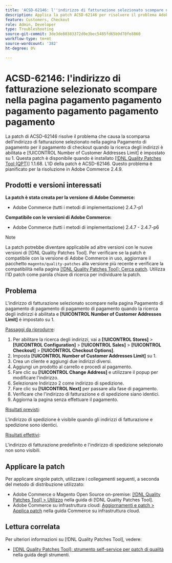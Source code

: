 ```yaml
---
title: 'ACSD-62146: l''indirizzo di fatturazione selezionato scompare nella pagina pagamento pagamento pagamento pagamento pagamento pagamento'
description: Applica la patch ACSD-62146 per risolvere il problema Adobe Commerce, in cui l’indirizzo di fatturazione selezionato scompare nella pagina Pagamento di pagamento per il pagamento di checkout quando la ricerca degli indirizzi è abilitata e il limite Numero di indirizzi cliente è impostato su 1.
feature: Customers, Checkout
role: Admin, Developer
type: Troubleshooting
source-git-commit: 3de3de80383372d0e3bec5485fd65b9d70fe8860
workflow-type: tm+mt
source-wordcount: '382'
ht-degree: 0%

---
```



# ACSD-62146: l&#39;indirizzo di fatturazione selezionato scompare nella pagina pagamento pagamento pagamento pagamento pagamento pagamento

La patch di ACSD-62146 risolve il problema che causa la scomparsa dell&#39;indirizzo di fatturazione selezionato nella pagina Pagamento di pagamento per il pagamento di checkout quando la ricerca degli indirizzi è abilitata e [!UICONTROL Number of Customer Addresses Limit] è impostato su 1. Questa patch è disponibile quando è installato [[!DNL Quality Patches Tool (QPT)]](/help/tools/quality-patches-tool/quality-patches-tool-to-self-serve-quality-patches.md) 1.1.68. L’ID della patch è ACSD-62146. Questo problema è pianificato per la risoluzione in Adobe Commerce 2.4.9.

## Prodotti e versioni interessati

**La patch è stata creata per la versione di Adobe Commerce:**

* Adobe Commerce (tutti i metodi di implementazione) 2.4.7-p1

**Compatibile con le versioni di Adobe Commerce:**

* Adobe Commerce (tutti i metodi di implementazione) 2.4.7 - 2.4.7-p6

>[!NOTE]
>
>La patch potrebbe diventare applicabile ad altre versioni con le nuove versioni di [!DNL Quality Patches Tool]. Per verificare se la patch è compatibile con la versione di Adobe Commerce in uso, aggiornare il pacchetto `magento/quality-patches` alla versione più recente e verificare la compatibilità nella pagina [[!DNL Quality Patches Tool]: Cerca patch](https://experienceleague.adobe.com/tools/commerce-quality-patches/index.html?lang=it). Utilizza l’ID patch come parola chiave di ricerca per individuare la patch.

## Problema

L&#39;indirizzo di fatturazione selezionato scompare nella pagina Pagamento di pagamento di pagamento di pagamento di pagamento quando la ricerca degli indirizzi è abilitata e **[!UICONTROL Number of Customer Addresses Limit]** è impostato su 1.

<u>Passaggi da riprodurre</u>:

1. Per abilitare la ricerca degli indirizzi, vai a **[!UICONTROL Stores]** > **[!UICONTROL Configuration]** > **[!UICONTROL Sales]** > **[!UICONTROL Checkout]** > **[!UICONTROL Checkout Options]**.
1. Imposta **[!UICONTROL Number of Customer Addresses Limit]** su 1.
1. Crea un cliente e aggiungi due indirizzi diversi.
1. Aggiungi un prodotto al carrello e procedi al pagamento.
1. Fare clic su **[!UICONTROL Change Address]** e utilizzare il popup per modificare l&#39;indirizzo.
1. Selezionare Indirizzo 2 come indirizzo di spedizione.
1. Fare clic su **[!UICONTROL Next]** per passare alla fase di pagamento.
1. Verificare che l&#39;indirizzo di fatturazione e di spedizione siano identici.
1. Aggiorna la pagina senza effettuare il pagamento.

<u>Risultati previsti</u>:

L&#39;indirizzo di spedizione è visibile quando gli indirizzi di fatturazione e spedizione sono identici.

<u>Risultati effettivi</u>:

L&#39;indirizzo di fatturazione predefinito e l&#39;indirizzo di spedizione selezionato non sono visibili.

## Applicare la patch

Per applicare singole patch, utilizzare i collegamenti seguenti, a seconda del metodo di distribuzione utilizzato:

* Adobe Commerce o Magento Open Source on-premise: [[!DNL Quality Patches Tool] > Utilizzo](/help/tools/quality-patches-tool/usage.md) nella guida di [!DNL Quality Patches Tool].
* Adobe Commerce su infrastruttura cloud: [Aggiornamenti e patch > Applica patch](https://experienceleague.adobe.com/docs/commerce-cloud-service/user-guide/develop/upgrade/apply-patches.html?lang=it) nella guida Commerce su infrastruttura cloud.

## Lettura correlata

Per ulteriori informazioni su [!DNL Quality Patches Tool], vedere:

* [[!DNL Quality Patches Tool]: strumento self-service per patch di qualità](/help/tools/quality-patches-tool/quality-patches-tool-to-self-serve-quality-patches.md) nella guida degli strumenti.
